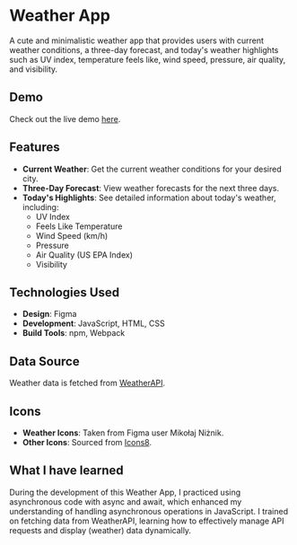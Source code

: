 # Weather App

A cute and minimalistic weather app that provides users with current weather conditions, a three-day forecast, and today's weather highlights such as UV index, temperature feels like, wind speed, pressure, air quality, and visibility.

## Demo

Check out the live demo [here](https://raw.githack.com/vasenkom/Weather-app/refs/heads/main/dist/index.html).

## Features

- **Current Weather**: Get the current weather conditions for your desired city.
- **Three-Day Forecast**: View weather forecasts for the next three days.
- **Today's Highlights**: See detailed information about today's weather, including:
  - UV Index
  - Feels Like Temperature
  - Wind Speed (km/h)
  - Pressure
  - Air Quality (US EPA Index)
  - Visibility

## Technologies Used

- **Design**: Figma
- **Development**: JavaScript, HTML, CSS
- **Build Tools**: npm, Webpack

## Data Source

Weather data is fetched from [WeatherAPI](https://www.weatherapi.com/).

## Icons

- **Weather Icons**: Taken from Figma user Mikołaj Niżnik.
- **Other Icons**: Sourced from [Icons8](https://icons8.com/).

## What I have learned

During the development of this Weather App, I practiced using asynchronous code with async and await, which enhanced my understanding of handling asynchronous operations in JavaScript. I trained on fetching data from WeatherAPI, learning how to effectively manage API requests and display (weather) data dynamically. 
